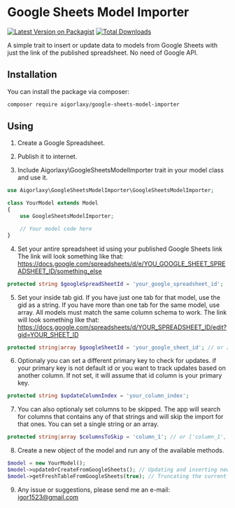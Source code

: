 # Google Sheets Model Importer

[![Latest Version on Packagist](https://img.shields.io/packagist/v/aigorlaxy/google-sheets-model-importer.svg?style=flat-square)](https://packagist.org/packages/aigorlaxy/google-sheets-model-importer)
[![Total Downloads](https://img.shields.io/packagist/dt/aigorlaxy/google-sheets-model-importer.svg?style=flat-square)](https://packagist.org/packages/aigorlaxy/google-sheets-model-importer)

A simple trait to insert or update data to models from Google Sheets with just the link of the published spreadsheet. No need of Google API.

## Installation
You can install the package via composer:

```bash
composer require aigorlaxy/google-sheets-model-importer
```

## Using

1. Create a Google Spreadsheet.

2. Publish it to internet.

3. Include Aigorlaxy\GoogleSheetsModelImporter trait in your model class and use it.

```php
use Aigorlaxy\GoogleSheetsModelImporter\GoogleSheetsModelImporter;

class YourModel extends Model
{
    use GoogleSheetsModelImporter;

    // Your model code here
}
```

4. Set your antire spreadsheet id using your published Google Sheets link
The link will look something like that: https://docs.google.com/spreadsheets/d/e/YOU_GOOGLE_SHEET_SPREADSHEET_ID/something_else

```php
protected string $googleSpreadSheetId = 'your_google_spreadsheet_id';
```

5. Set your inside tab gid. If you have just one tab for that model, use the gid as a string. If you have more than one tab for the same model, use array. All models must match the same column schema to work.
The link will look something like that: 
https://docs.google.com/spreadsheets/d/YOUR_SPREADSHEET_ID/edit?gid=YOUR_SHEET_ID


```php
protected string|array $googleSheetId = 'your_google_sheet_id'; // or ['sheet1_gid', 'sheet2_gid']

```

6. Optionaly you can set a different primary key to check for updates. if your primary key is not default id or you want to track updates based on another column. If not set, it will assume that id column is your primary key.

```php
protected string $updateColumnIndex = 'your_column_index';

```

7. You can also optionaly set columns to be skipped. The app will search for columns that contains any of that strings and will skip the import for that ones. You can set a single string or an array.

```php
protected string|array $columnsToSkip = 'column_1'; // or ['column_1', 'column_2']

```

8. Create a new object of the model and run any of the available methods.

```php
$model = new YourModel();
$model->updateOrCreateFromGoogleSheets(); // Updating and inserting new data.
$model->getFreshTableFromGoogleSheets(true); // Truncating the current table and inserting the new data.
```

9. Any issue or suggestions, please send me an e-mail: igor1523@gmail.com